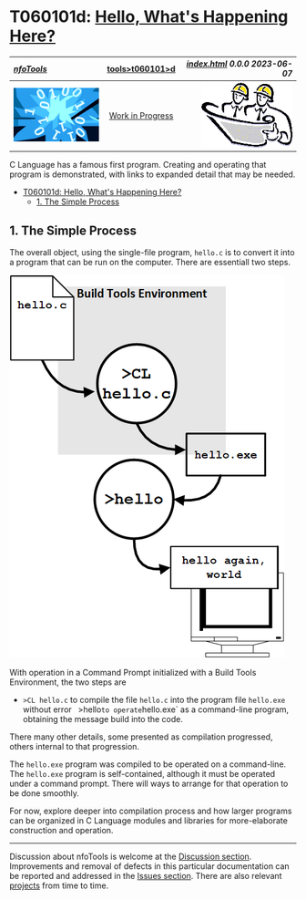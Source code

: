 <!-- index.md 0.0.1                 UTF-8                          2023-06-08
     ----1----|----2----|----3----|----4----|----5----|----6----|----7----|--*

                   T060101d: HELLO, WHAT'S HAPPENING HERE?
     -->

# T060101d: [Hello, What's Happening Here?](.)

| ***[nfoTools](../../../)*** | [tools](../../)[>t060101](../)[>d](.) | ***[index.html](index.html) 0.0.0 2023-06-07*** |
| :--                |       :-:          | --: |
| ![nfotools](../../../images/nfoWorks-2014-06-02-1702-LogoSmall.png) | [Work in Progress](T060101d.txt) | ![Hard Hat Area](../../../images/hardhat-logo.gif) |

C Language has a famous first program.  Creating and operating that program is demonstrated, with links to expanded detail that may be needed.

- [T060101d: Hello, What's Happening Here?](#t060101d-hello-whats-happening-here)
  - [1. The Simple Process](#1-the-simple-process)

## 1. The Simple Process

The overall object, using the single-file program, `hello.c` is to convert it
into a program that can be run on the computer.  There are essentiall two
steps.

![The 2-step compile and run](T060101d1-2023-06-07-1525-CL-Hello.png)

With operation in a Command Prompt initialized with a Build Tools Environment,
the two steps are

- `>CL hello.c` to compile the file `hello.c` into the program file
`hello.exe` without error
` `>hello` to operate `hello.exe` as a command-line program, obtaining the
message build into the code.

There many other details, some presented as compilation progressed, others
internal to that progression.

The `hello.exe` program was compiled to be operated on a command-line. The
`hello.exe` program is self-contained, although it must be operated under
a command prompt.  There will ways to arrange for that operation to be done
smoothly.

For now, explore deeper into compilation process and how larger
programs can be organized in C Language modules and libraries for
more-elaborate construction and operation.

----

Discussion about nfoTools is welcome at the
[Discussion section](https://github.com/orcmid/nfoTools/discussions).
Improvements and removal of defects in this particular documentation can be
reported and addressed in the
[Issues section](https://github.com/orcmid/nfoTools/issues).  There are also
relevant [projects](https://github.com/orcmid/nfoTools/projects?type=classic)
from time to time.

<!-- ----1----|----2----|----3----|----4----|----5----|----6----|----7----|--*

     0.0.1 2023-06-08T20:41Z Add "The Simple Process" draft section
     0.0.0 2023-06-07T19:38Z Placeholder morphed from 0.1.0 T060101c index.md


                *** end of docs/tools/T060101/d/index.md ***
     -->
